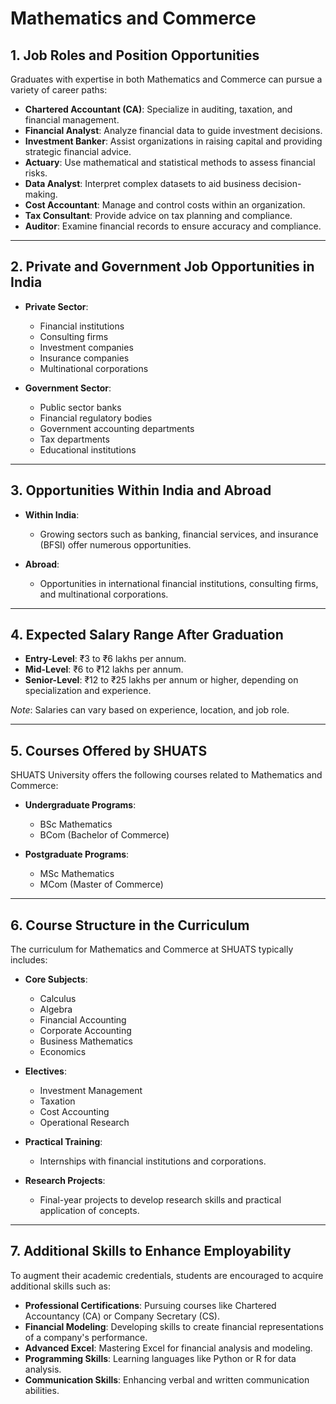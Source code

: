 # Mathematics and Commerce

## 1. Job Roles and Position Opportunities

Graduates with expertise in both Mathematics and Commerce can pursue a variety of career paths:

- **Chartered Accountant (CA)**: Specialize in auditing, taxation, and financial management.
- **Financial Analyst**: Analyze financial data to guide investment decisions.
- **Investment Banker**: Assist organizations in raising capital and providing strategic financial advice.
- **Actuary**: Use mathematical and statistical methods to assess financial risks.
- **Data Analyst**: Interpret complex datasets to aid business decision-making.
- **Cost Accountant**: Manage and control costs within an organization.
- **Tax Consultant**: Provide advice on tax planning and compliance.
- **Auditor**: Examine financial records to ensure accuracy and compliance.

---

## 2. Private and Government Job Opportunities in India

- **Private Sector**:

  - Financial institutions
  - Consulting firms
  - Investment companies
  - Insurance companies
  - Multinational corporations

- **Government Sector**:

  - Public sector banks
  - Financial regulatory bodies
  - Government accounting departments
  - Tax departments
  - Educational institutions

---

## 3. Opportunities Within India and Abroad

- **Within India**:

  - Growing sectors such as banking, financial services, and insurance (BFSI) offer numerous opportunities.

- **Abroad**:

  - Opportunities in international financial institutions, consulting firms, and multinational corporations.

---

## 4. Expected Salary Range After Graduation

- **Entry-Level**: ₹3 to ₹6 lakhs per annum.
- **Mid-Level**: ₹6 to ₹12 lakhs per annum.
- **Senior-Level**: ₹12 to ₹25 lakhs per annum or higher, depending on specialization and experience.

*Note*: Salaries can vary based on experience, location, and job role.

---

## 5. Courses Offered by SHUATS

SHUATS University offers the following courses related to Mathematics and Commerce:

- **Undergraduate Programs**:

  - BSc Mathematics
  - BCom (Bachelor of Commerce)

- **Postgraduate Programs**:

  - MSc Mathematics
  - MCom (Master of Commerce)

---

## 6. Course Structure in the Curriculum

The curriculum for Mathematics and Commerce at SHUATS typically includes:

- **Core Subjects**:

  - Calculus
  - Algebra
  - Financial Accounting
  - Corporate Accounting
  - Business Mathematics
  - Economics

- **Electives**:

  - Investment Management
  - Taxation
  - Cost Accounting
  - Operational Research

- **Practical Training**:

  - Internships with financial institutions and corporations.

- **Research Projects**:

  - Final-year projects to develop research skills and practical application of concepts.

---

## 7. Additional Skills to Enhance Employability

To augment their academic credentials, students are encouraged to acquire additional skills such as:

- **Professional Certifications**: Pursuing courses like Chartered Accountancy (CA) or Company Secretary (CS).
- **Financial Modeling**: Developing skills to create financial representations of a company's performance.
- **Advanced Excel**: Mastering Excel for financial analysis and modeling.
- **Programming Skills**: Learning languages like Python or R for data analysis.
- **Communication Skills**: Enhancing verbal and written communication abilities.